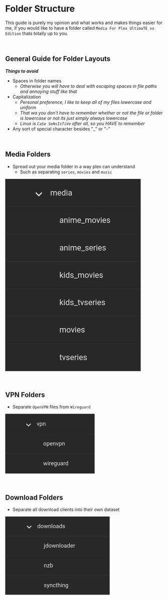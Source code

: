 # Folder Structure

This guide is purely my opinion and what works and makes things easier for me, if you would like to have a folder called `Media For Plex UltimaTE xx Edition` thats totally up to you.

<br />

## General Guide for Folder Layouts

**_Things to avoid_**

- Spaces in folder names
    - _Otherwise you will have to deal with escaping spaces in file paths and annoying stuff like that_
- Capitalization 
    - _Personal preference, I like to keep all of my files lowercase and uniform_
    - _That wa you don't have to remember whether or not the file or folder _is_ lowercase or not its just simply always lowercase_
    - _Linux is `CaSe SeNsIsTiVe` after all, so you HAVE to remember_
- Any sort of special character besides "_" or "-"

<br />


## Media Folders

-  Spread out your media folder in a way plex can understand 
    - Such as separating `series`, `movies` and `music`

![!Media: Layout](images/media.png)




<br />

## VPN Folders

- Separate `OpenVPN` files from `Wireguard`

![!VPN: Layout](images/vpn.png)




<br />

## Download Folders

- Separate all download clients into their own dataset

![!Downloads: Layout](images/downloads.png)

<br />